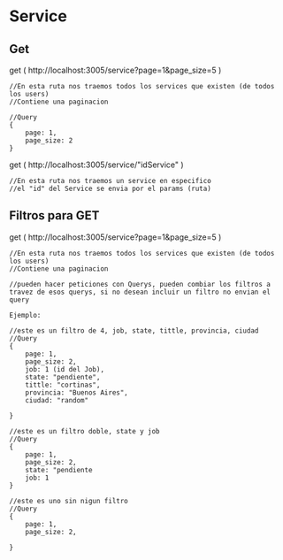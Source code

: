 # Service

## Get

get ( http://localhost:3005/service?page=1&page_size=5 )
```
//En esta ruta nos traemos todos los services que existen (de todos los users)
//Contiene una paginacion

//Query
{
    page: 1,
    page_size: 2
}
```

get ( http://localhost:3005/service/"idService" )
```
//En esta ruta nos traemos un service en especifico
//el "id" del Service se envia por el params (ruta)

```

## Filtros para GET

get ( http://localhost:3005/service?page=1&page_size=5 )

```
//En esta ruta nos traemos todos los services que existen (de todos los users)
//Contiene una paginacion

//pueden hacer peticiones con Querys, pueden combiar los filtros a travez de esos querys, si no desean incluir un filtro no envian el query

Ejemplo:

//este es un filtro de 4, job, state, tittle, provincia, ciudad
//Query
{
    page: 1,
    page_size: 2,
    job: 1 (id del Job),
    state: "pendiente",
    tittle: "cortinas",
    provincia: "Buenos Aires",
    ciudad: "random"
 
}

//este es un filtro doble, state y job
//Query
{
    page: 1,
    page_size: 2,
    state: "pendiente
    job: 1
}

//este es uno sin nigun filtro
//Query
{
    page: 1,
    page_size: 2,

}


```

